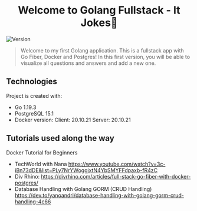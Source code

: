 <h1 align="center">Welcome to Golang Fullstack - It Jokes👋</h1>
<p>
  <img alt="Version" src="https://img.shields.io/badge/version-1.0-blue.svg?cacheSeconds=2592000" />
</p>

> Welcome to my first Golang application. This is a fullstack app with Go Fiber, Docker and Postgres! In this first version, you will be able to visualize all questions and answers and add a new one.   

## Technologies
Project is created with:
* Go 1.19.3
* PostgreSQL 15.1
* Docker version: 
    Client: 20.10.21
    Server: 20.10.21

## Tutorials used along the way
  
  Docker Tutorial for Beginners 
  
   - TechWorld with Nana
      https://www.youtube.com/watch?v=3c-iBn73dDE&list=PLy7NrYWoggjxtN4YbSMYFFdpaxb-fR4zC
   - Div Rhino: 
      https://divrhino.com/articles/full-stack-go-fiber-with-docker-postgres/
   - Database Handling with Golang GORM (CRUD Handling)
      https://dev.to/yanoandri/database-handling-with-golang-gorm-crud-handling-4c66
